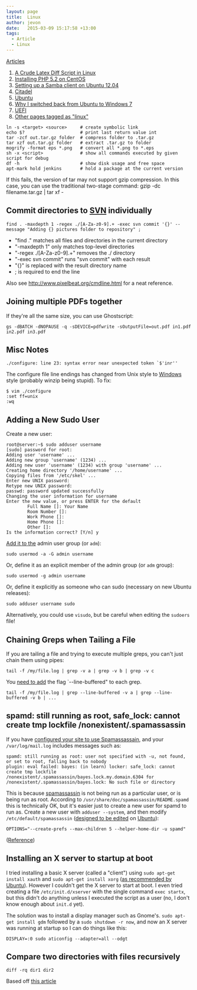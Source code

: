 ```yaml
---
layout: page
title:  Linux
author: jevon
date:   2015-03-09 15:17:58 +13:00
tags:
  - Article
  - Linux
---
```


[Articles](Articles.md)

1. [A Crude Latex Diff Script in Linux](A_Crude_Latex_Diff_Script_in_Linux.md)
1. [Installing PHP 5.2 on CentOS](Installing_PHP_5.2_on_CentOS.md)
1. [Setting up a Samba client on Ubuntu 12.04](Setting_up_a_Samba_client_on_Ubuntu_12.04.md)
1. [Citadel](Citadel.md)
1. [Ubuntu](Ubuntu.md)
1. [Why I switched back from Ubuntu to Windows 7](Why_I_switched_back_from_Ubuntu_to_Windows_7.md)
1. [UEFI](UEFI.md)
1. <a href="http://www.delicious.com/jevonwright/linux" class="delicious">Other pages tagged as "linux"</a>

```
ln -s <target> <source>     # create symbolic link
echo $?                     # print last return value int
tar -zcf out.tar.gz folder  # compress folder to .tar.gz
tar xzf out.tar.gz folder   # extract .tar.gz to folder
mogrify -format eps *.png   # convert all *.png to *.eps
sh -x <script>              # show all commands executed by given script for debug
df -h                       # show disk usage and free space
apt-mark hold jenkins       # hold a package at the current version
```

If this fails, the version of tar may not support gzip compression. In this case, you can use the traditional two-stage command:
gzip -dc filename.tar.gz | tar xf -

## Commit directories to [SVN](SVN.md) individually
```
find . -maxdepth 1 -regex ./[A-Za-z0-9].+ -exec svn commit '{}' --message "Adding {} pictures folder to repository" ;
```

* "find ." matches all files and directories in the current directory
* "-maxdepth 1" only matches top-level directories
* "-regex ./[A-Za-z0-9].+" removes the ./ directory
* "-exec svn commit" runs "svn commit" with each result
* "{}" is replaced with the result directory name
* ; is required to end the line

Also see http://www.pixelbeat.org/cmdline.html for a neat reference.

## Joining multiple PDFs together
If they're all the same size, you can use Ghostscript:

```
gs -dBATCH -dNOPAUSE -q -sDEVICE=pdfwrite -sOutputFile=out.pdf in1.pdf in2.pdf in3.pdf
```

## Misc Notes
```
./configure: line 23: syntax error near unexpected token `$'inr''
```

The configure file line endings has changed from Unix style to [Windows](Windows.md) style (probably winzip being stupid). To fix:

```
$ vim ./configure
:set ff=unix
:wq
```

## Adding a New Sudo User
Create a new user:

```
root@server:~$ sudo adduser username
[sudo] password for root:
Adding user 'username' ...
Adding new group 'username' (1234) ...
Adding new user 'username' (1234) with group 'username' ...
Creating home directory '/home/username' ...
Copying files from '/etc/skel' ...
Enter new UNIX password:
Retype new UNIX password:
passwd: password updated successfully
Changing the user information for username
Enter the new value, or press ENTER for the default
        Full Name []: Your Name
        Room Number []:
        Work Phone []: 
        Home Phone []:
        Other []: 
Is the information correct? [Y/n] y
```

<a href="http://www.ubuntuka.com/add-user-to-existing-group-ubuntu/">Add it to the</a> admin user group (or `adm`):

`sudo usermod -a -G admin username`

Or, define it as an explicit member of the admin group (or `adm` group):

`sudo usermod -g admin username`

Or, define it explicitly as someone who can sudo (necessary on new Ubuntu releases):

`sudo adduser username sudo`

Alternatively, you could use `visudo`, but be careful when editing the `sudoers` file!

## Chaining Greps when Tailing a File
If you are tailing a file and trying to execute multiple greps, you can't just chain them using pipes:

```
tail -f /my/file.log | grep -v a | grep -v b | grep -v c
```

You <a href="https://makandracards.com/makandra/5403-how-to-combine-greps-on-log-files-opened-with-tail-f">need to add</a> the flag `--line-buffered" to each grep.

```
tail -f /my/file.log | grep --line-buffered -v a | grep --line-buffered -v b | ...
```

## spamd: still running as root, safe_lock: cannot create tmp lockfile /nonexistent/.spamassassin
If you have <a href="http://library.linode.com/email/citadel/ubuntu-10.04-lucid#sph_enabling-spamassassin-filtering">configured your site to use Spamassassain</a>, and your `/var/log/mail.log` includes messages such as:

```
spamd: still running as root: user not specified with -u, not found, or set to root, falling back to nobody
plugin: eval failed: bayes: (in learn) locker: safe_lock: cannot create tmp lockfile /nonexistent/.spamassassin/bayes.lock.my.domain.6304 for /nonexistent/.spamassassin/bayes.lock: No such file or directory
```

This is because [spamassassin](spamassassin.md) is not being run as a particular user, or is being run as root. According to `/usr/share/doc/spamassassin/README.spamd` this is technically OK, but it's easier just to create a new user for spamd to run as. Create a new user with `adduser --system`, and then modify `/etc/default/spamassassin` (<a href="http://superuser.com/questions/354944/what-is-the-purpose-of-etc-default">designed to be edited</a> on [Ubuntu](Ubuntu.md)):

```
OPTIONS="--create-prefs --max-children 5 --helper-home-dir -u spamd"
```

(<a href="http://www.webhostingtalk.com/showthread.php?t=879143">Reference</a>)

## Installing an X server to startup at boot
I tried installing a basic X server (called a "client") using `sudo apt-get install xauth` and `sudo apt-get install xorg` (<a href="https://help.ubuntu.com/community/ServerGUI">as recommended by Ubuntu</a>). However I couldn't get the X server to start at boot. I even tried creating a file `/etc/init.d/xserver` with the single command `exec startx`, but this didn't do anything unless I executed the script as a user (no, I don't know enough about `init.d` yet).

The solution was to install a display manager such as Gnome's. `sudo apt-get install gdm` followed by a `sudo shutdown -r now`, and now an X server was running at startup so I can do things like this:

```
DISPLAY=:0 sudo aticonfig --adapter=all --odgt
```

## Compare two directories with files recursively

```
diff -rq dir1 dir2
```

Based off <a href="http://lifehacker.com/compare-the-contents-of-two-folders-with-the-diff-comma-598872057">this article</a>
